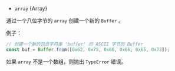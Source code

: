 <!-- YAML
added: v5.10.0
-->

* `array` {Array}

通过一个八位字节的 `array` 创建一个新的 `Buffer` 。

例子：

```js
// 创建一个新的包含字符串 'buffer' 的 ASCII 字节的 Buffer
const buf = Buffer.from([0x62, 0x75, 0x66, 0x66, 0x65, 0x72]);
```

如果 `array` 不是一个数组，则抛出 `TypeError` 错误。

